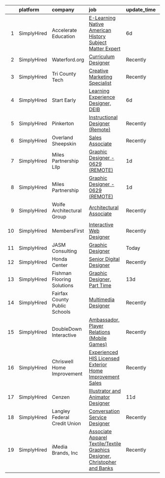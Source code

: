 

|    | platform    | company                       | job                                                                                                                                                                                         | update_time   | location           |
|---:|:------------|:------------------------------|:--------------------------------------------------------------------------------------------------------------------------------------------------------------------------------------------|:--------------|:-------------------|
|  1 | SimplyHired | Accelerate Education          | [E-Learning Native American History Subject Matter Expert](https://www.simplyhired.com/job/j1g6sB7JvXlfWOQhj1r902o6YqBwMOxn2JiZlpFyXE2OISDpa1wgBQ?q=interactive+designer)                   | 6d            | Remote             |
|  2 | SimplyHired | Waterford.org                 | [Curriculum Designer](https://www.simplyhired.com/job/0SP_YPXc0jKVMaS681lMA-fSryWe5MrTwEZN9z3FIzKmWbncFrwAFw?q=interactive+designer)                                                        | Recently      | Remote             |
|  3 | SimplyHired | Tri County Tech               | [Creative Marketing Specialist](https://www.simplyhired.com/job/5nl9TQL-zSfZyO2yCxvZYkpsIA-Se4p8yZDsY3-DIkWY-AFWVtTO5g?q=interactive+designer)                                              | Recently      | Bartlesville, OK   |
|  4 | SimplyHired | Start Early                   | [Learning Experience Designer, DEIB](https://www.simplyhired.com/job/ik3zvSt3JTxI-3CUcoTwAtGlB-yB-4GBdjQV2CAwmV7vZ8BW0OmOHg?q=interactive+designer)                                         | 6d            | Remote             |
|  5 | SimplyHired | Pinkerton                     | [Instructional Designer (Remote)](https://www.simplyhired.com/job/B0BSVgbu4fAfpj1I9ub6Tm-gxRtVbCw05auPgIVKiynrywe3bbQm3g?q=interactive+designer)                                            | Recently      | Remote             |
|  6 | SimplyHired | Overland Sheepskin            | [Sales Associate](https://www.simplyhired.com/job/in-igS5xBlH8elaZ7rRocRxJ6CRbzp2YhZWsbFqDFQFFkYRiK19h7Q?q=interactive+designer)                                                            | Recently      | Ketchum, ID        |
|  7 | SimplyHired | Miles Partnership Lllp        | [Graphic Designer - 0629 (REMOTE)](https://www.simplyhired.com/job/qjDEuhBY1fwMAftIYhkT8fPw_UZ1lI3Ry-IJdnpHQFyBqDPsLSxL_Q?q=interactive+designer)                                           | 1d            | Florida            |
|  8 | SimplyHired | Miles Partnership             | [Graphic Designer - 0629 (REMOTE)](https://www.simplyhired.com/job/_wSoZ1zZk1QXOUHztjEQsZme_B2cfRJCI0Qs7ohYeVMdDYyWq7QeEQ?q=interactive+designer)                                           | 1d            | Florida            |
|  9 | SimplyHired | Wolfe Architectural Group     | [Architectural Associate](https://www.simplyhired.com/job/H13gEka9RJVDtlZ39-1dUF2W9CCPlI0-66rVDAzQuX8eJFKtnUIRFA?q=interactive+designer)                                                    | Recently      | Spokane, WA        |
| 10 | SimplyHired | MembersFirst                  | [Interactive Web Designer](https://www.simplyhired.com/job/BApHw7JGz5-TXEuoNQo_xTM4-1lhJYJe2kJ5_qyxwtF_akJ0pzfOFA?q=interactive+designer)                                                   | Recently      | Remote             |
| 11 | SimplyHired | JASM Consulting               | [Graphic Designer](https://www.simplyhired.com/job/CQLxyI8J-VSKLsztLNz4_7EmpBZSmTyUP3RyTSAHYDfKEiSNa2CFNg?q=interactive+designer)                                                           | Today         | Remote             |
| 12 | SimplyHired | Honda Center                  | [Senior Digital Designer](https://www.simplyhired.com/job/sMONFAxt3U47KWbDxPIjUb6vRFAA6G26CzqYZELf9iFTc_MQ-G8ong?q=interactive+designer)                                                    | Recently      | California         |
| 13 | SimplyHired | Fishman Flooring Solutions    | [Graphic Designer, Part Time](https://www.simplyhired.com/job/4pGWRmTcbmYU92bRmiIz-M1ppZGDWWhLIohfzXdLMbM4tuOhdiluIQ?q=interactive+designer)                                                | 13d           | Baltimore, MD      |
| 14 | SimplyHired | Fairfax County Public Schools | [Multimedia Designer](https://www.simplyhired.com/job/NRVD0LRiFIsogL6L-w5NbPKQdthfoh5ZdXD_fzyCxF0YvRSGyjwPrQ?q=interactive+designer)                                                        | Recently      | Fairfax County, VA |
| 15 | SimplyHired | DoubleDown Interactive        | [Ambassador, Player Relations (Mobile Games)](https://www.simplyhired.com/job/D00vQJZLta4Q8NMMGaMsukfjHKSWUySVN4VYL9Hus5A92ez7jJxd9Q?q=interactive+designer)                                | Recently      | Seattle, WA        |
| 16 | SimplyHired | Chriswell Home Improvement    | [Experienced HIS Licensed Exterior Home Improvement Sales](https://www.simplyhired.com/job/WjwlBHMG4J3lFpdiZ-1UQYsY5BAPPCdBrewM7GSnPuHR8hN9TvSdWQ?q=interactive+designer)                   | Recently      | Sacramento, CA     |
| 17 | SimplyHired | Cenzen                        | [Illustrator and Animator Designer](https://www.simplyhired.com/job/payn7jxhJsPuEoUoi7XPcL4R9V6bPTndpGhyDNvgRT_igDP8rzR-0Q?q=interactive+designer)                                          | 11d           | New York, NY       |
| 18 | SimplyHired | Langley Federal Credit Union  | [Conversation Service Designer](https://www.simplyhired.com/job/Fb3buihtffxd4qgDCLqiEFdEFznwp3Tjxabl2VnRGYC_ue0VrCQflw?q=interactive+designer)                                              | Recently      | Newport News, VA   |
| 19 | SimplyHired | iMedia Brands, Inc            | [Associate Apparel Textile/Textile Graphics Designer, Christopher and Banks](https://www.simplyhired.com/job/Eg5OqwJ-MgVxqyimUg9kGNWTXl96EWVbIiERDXjeezfVJY9F5i5jSQ?q=interactive+designer) | Recently      | Eden Prairie, MN   |